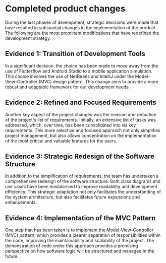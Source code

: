 # Completed product changes

 During the last phases of development, strategic decisions were made that have resulted in substantial changes in the implementation of the product. The following are the most prominent modifications that have redefined the development strategy.

## Evidence 1: Transition of Development Tools

In a significant decision, the choice has been made to move away from the use of Flutterflow and Android Studio to a mobile application simulation. This choice involves the use of NetBeans and IntelliJ under the Model-View-Controller (MVC) design pattern. This change aims to provide a more robust and adaptable framework for our development needs.

## Evidence 2: Refined and Focused Requirements

 Another key aspect of the project changes was the revision and reduction of the project's list of requirements. Initially, an extensive list of tasks was addressed, which, over time, has been consolidated into six key requirements. This more selective and focused approach not only simplifies project management, but also allows concentration on the implementation of the most critical and valuable features for the users.

## Evidence 3: Strategic Redesign of the Software Structure

 In addition to the simplification of requirements, the team has undertaken a comprehensive redesign of the software structure. Both class diagrams and use cases have been modularised to improve readability and development efficiency. This strategic adaptation not only facilitates the understanding of the system architecture, but also facilitates future expansions and enhancements.

## Evidence 4: Implementation of the MVC Pattern

 One step that has been taken is to implement the Model-View-Controller (MVC) pattern, which provides a clearer separation of responsibilities within the code, improving the maintainability and scalability of the project. The demonstration of code under this approach provides a promising perspective on how software logic will be structured and managed in the future.